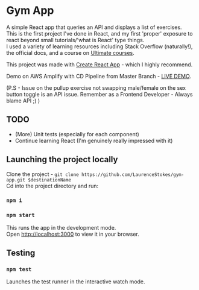 # Gym App

A simple React app that queries an API and displays a list of exercises. <br />
This is the first project I've done in React, and my first 'proper' exposure to react beyond small tutorials/'what is React' type things. <br />
I used a variety of learning resources including Stack Overflow (naturally!), the official docs, and a course on [Ultimate courses](https://ultimatecourses.com/). <br />

This project was made with [Create React App](https://github.com/facebook/create-react-app) - which I highly recommend.

Demo on AWS Amplify with CD Pipeline from Master Branch - [LIVE DEMO](https://master.d2yxugw2wrc01u.amplifyapp.com/).

(P.S - Issue on the pullup exercise not swapping male/female on the sex button toggle is an API issue. Remember as a Frontend Developer - Always blame API ;) )

## TODO

* (More) Unit tests (especially for each component)
* Continue learning React (I'm genuinely really impressed with it)

## Launching the project locally

Clone the project - `git clone https://github.com/LaurenceStokes/gym-app.git $destinationName` <br />
Cd into the project directory and run:

### `npm i`

### `npm start`

This runs the app in the development mode.<br />
Open [http://localhost:3000](http://localhost:3000) to view it in your browser.

## Testing

### `npm test`

Launches the test runner in the interactive watch mode.<br />
